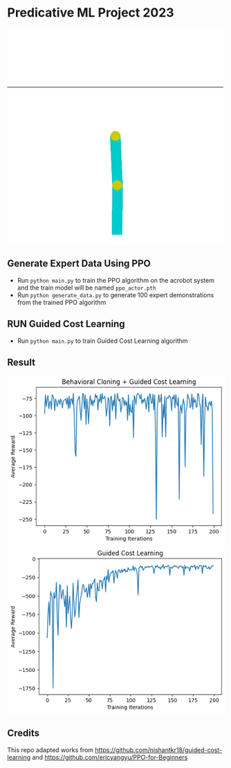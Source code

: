 # Predicative ML Project 2023

![Alt text](./GCL/plots/gcl_bc.gif)

## Generate Expert Data Using PPO
- Run `python main.py` to train the PPO algorithm on the acrobot system and the train model will be named `ppo_actor.pth`
- Run `python generate_data.py` to generate 100 expert demonstrations from the trained PPO algorithm

## RUN Guided Cost Learning
- Run `python main.py` to train Guided Cost Learning algorithm

## Result
![Alt text](./GCL/plots/bc_gcl_learning_curve.png)
![Alt text](./GCL/plots/gcl_learning_curve.png)

## Credits
This repo adapted works from https://github.com/nishantkr18/guided-cost-learning and https://github.com/ericyangyu/PPO-for-Beginners